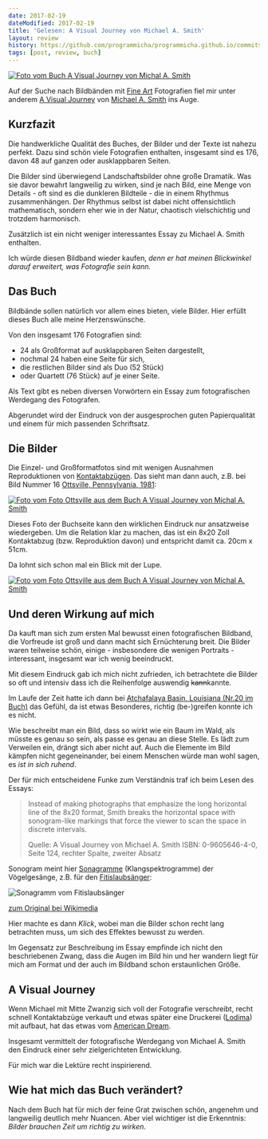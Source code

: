 ```yaml
---
date: 2017-02-19
dateModified: 2017-02-19
title: 'Gelesen: A Visual Journey von Michael A. Smith'
layout: review
history: https://github.com/programmicha/programmicha.github.io/commits/master/_posts/2017-02-19-foto-gelesen-a-visual-journey-michael-a-smith.md
tags: [post, review, buch]
---
```


[![Foto vom Buch A Visual Journey von Michal A. Smith]({{site.baseUrl}}/img/a-visual-journey-1280x960.jpg "A Visual Journey von Michael A. Smith")]({{site.baseUrl}}/img/a-visual-journey-1280x960.jpg "Direktlink")

Auf der Suche nach Bildbänden mit [Fine Art][fine-art] Fotografien fiel mir unter anderem [A Visual Journey][a-visual-journey] von [Michael A. Smith][michael-a-smith] ins Auge.

## Kurzfazit

Die handwerkliche Qualität des Buches, der Bilder und der Texte ist nahezu perfekt. Dazu sind schön viele Fotografien enthalten, insgesamt sind es 176, davon 48 auf ganzen oder ausklappbaren Seiten.

Die Bilder sind überwiegend Landschaftsbilder ohne große Dramatik. Was sie davor bewahrt langweilig zu wirken, sind je nach Bild, eine Menge von Details - oft sind es die dunkleren Bildteile - die in einem Rhythmus zusammenhängen.
Der Rhythmus selbst ist dabei nicht offensichtlich mathematisch, sondern eher wie in der Natur, chaotisch vielschichtig und trotzdem harmonisch.

Zusätzlich ist ein nicht weniger interessantes Essay zu Michael A. Smith enthalten.

Ich würde diesen Bildband wieder kaufen, *denn er hat meinen Blickwinkel darauf erweitert, was Fotografie sein kann.*

## Das Buch

Bildbände sollen natürlich vor allem eines bieten, viele Bilder. Hier erfüllt dieses Buch alle meine Herzenswünsche.

Von den insgesamt 176 Fotografien sind:

* 24 als Großformat auf ausklappbaren Seiten dargestellt,
* nochmal 24 haben eine Seite für sich,
* die restlichen Bilder sind als Duo (52 Stück)
* oder Quartett (76 Stück) auf je einer Seite.

Als Text gibt es neben diversen Vorwörtern ein Essay zum fotografischen Werdegang des Fotografen.

Abgerundet wird der Eindruck von der ausgesprochen guten Papierqualität und einem für mich passenden Schriftsatz.

## Die Bilder

Die Einzel- und Großformatfotos sind mit wenigen Ausnahmen Reproduktionen von [Kontaktabzügen][kontaktkopie]. Das sieht man dann auch, z.B. bei Bild Nummer 16 [Ottsville, Pennsylvania, 1981][ottsville-pennsylvania]:

[![Foto vom Foto Ottsville aus dem Buch A Visual Journey von Michal A. Smith]({{site.baseUrl}}/img/a-visual-journey-ottsville-1280x960.jpg "Foto vom Foto Ottsville aus dem Buch A Visual Journey von Michal A. Smith")]({{site.baseUrl}}/img/a-visual-journey-ottsville-1280x960.jpg "Direktlink")

Dieses Foto der Buchseite kann den wirklichen Eindruck nur ansatzweise wiedergeben. Um die Relation klar zu machen, das ist ein 8x20 Zoll Kontaktabzug (bzw. Reproduktion davon) und entspricht damit ca. 20cm x 51cm.

Da lohnt sich schon mal ein Blick mit der Lupe.

[![Foto vom Foto Ottsville aus dem Buch A Visual Journey von Michal A. Smith]({{site.baseUrl}}/img/a-visual-journey-ottsville-details-1280x960.jpg "Foto vom Foto Ottsville aus dem Buch A Visual Journey von Michal A. Smith")]({{site.baseUrl}}/img/a-visual-journey-ottsville-details-1280x960.jpg "Direktlink")

## Und deren Wirkung auf mich

Da kauft man sich zum ersten Mal bewusst einen fotografischen Bildband, die Vorfreude ist groß und dann macht sich Ernüchterung breit. Die Bilder waren teilweise schön, einige - insbesondere die wenigen Portraits - interessant, insgesamt war ich wenig beeindruckt.

Mit diesem Eindruck gab ich mich nicht zufrieden, ich betrachtete die Bilder so oft und intensiv dass ich die Reihenfolge auswendig <del>kann</del>kannte.

Im Laufe der Zeit hatte ich dann bei [Atchafalaya Basin, Louisiana (Nr.20 im Buch)][atchafalaya-basin] das Gefühl, da ist etwas Besonderes, richtig (be-)greifen konnte ich es nicht.

Wie beschreibt man ein Bild, dass so wirkt wie ein Baum im Wald, als müsste es genau so sein, als passe es genau an diese Stelle. Es lädt zum Verweilen ein, drängt sich aber nicht auf. Auch die Elemente im Bild kämpfen nicht gegeneinander, bei einem Menschen würde man wohl sagen, es *ist in sich ruhend*.

Der für mich entscheidene Funke zum Verständnis traf ich beim Lesen des Essays:

> Instead of making photographs that emphasize the long horizontal line of the 8x20 format, Smith breaks the horizontal space with sonogram-like markings that force the viewer to scan the space in discrete intervals.
>
>Quelle: A Visual Journey von Michael A. Smith ISBN: 0-9605646-4-0, Seite 124, rechter Spalte, zweiter Absatz

Sonogram meint hier [Sonagramme][sonagram] (Klangspektrogramme) der Vögelgesänge, z.B. für den [Fitislaubsänger][fitis]:

![Sonagramm vom Fitislaubsänger]({{site.url}}/img/Willow_Warbler_sonogram.png "Sonagramm vom Fitislaubsänger")

[zum Original bei Wikimedia][sonagram-example]

Hier machte es dann *Klick*, wobei man die Bilder schon recht lang betrachten muss, um sich des Effektes bewusst zu werden.

Im Gegensatz zur Beschreibung im Essay empfinde ich nicht den beschriebenen Zwang, dass die Augen im Bild hin und her wandern liegt für mich am Format und der auch im Bildband schon erstaunlichen Größe.

## A Visual Journey

Wenn Michael mit Mitte Zwanzig sich voll der Fotografie verschreibt, recht schnell Kontaktabzüge verkauft und etwas später eine Druckerei ([Lodima][lodimapress]) mit aufbaut, hat das etwas vom [American Dream][americandream].

Insgesamt vermittelt der fotografische Werdegang von Michael A. Smith den Eindruck einer sehr zielgerichteten Entwicklung.

Für mich war die Lektüre recht inspirierend.

## Wie hat mich das Buch verändert?

Nach dem Buch hat für mich der feine Grat zwischen schön, angenehm und langweilig deutlich mehr Nuancen. Aber viel wichtiger ist die Erkenntnis: *Bilder brauchen Zeit um richtig zu wirken*.

[americandream]: https://de.wikipedia.org/wiki/American_Dream
[atchafalaya-basin]: http://collections.umfa.utah.edu/index.php/Detail/Object/Show/object_id/16425
[a-visual-journey]: http://www.michaelandpaula.com/mp/html/books_details.php?Michael-A.-Smith-A-Visual-Journey-Photographs-from-Twenty-Five-Years-1992-8
[fine-art]: https://en.wikipedia.org/wiki/Fine_art#Photography
[fitis]: https://de.wikipedia.org/wiki/Fitis
[kontaktkopie]: https://de.wikipedia.org/wiki/Kontaktkopie
[lodimapress]: http://lodima.org
[michael-a-smith]: http://www.michaelandpaula.com/mp/html/michael_a_smith.php
[ottsville-pennsylvania]: http://www.contemporaryworks.net/artists/artist_img_detail.php/2/8389/0/26530
[sonagram]: https://de.wikipedia.org/wiki/Spektrogramm#Sonagramm
[sonagram-example]: https://commons.wikimedia.org/wiki/File:Willow_Warbler_sonogram.png